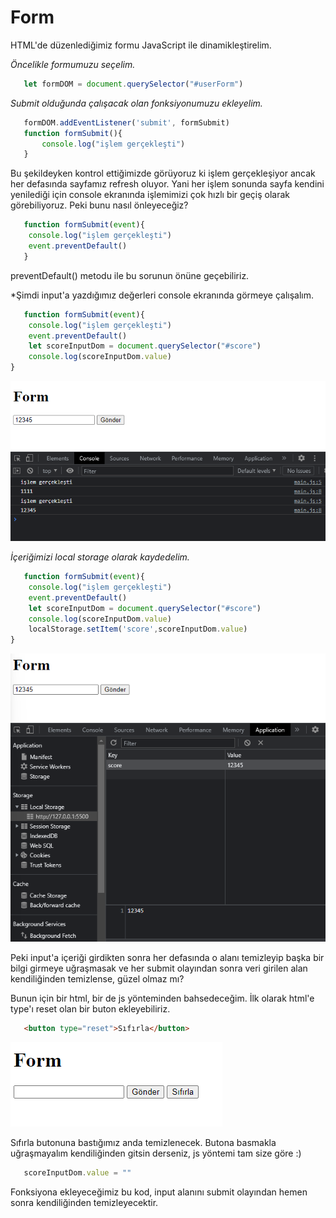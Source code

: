 # Form

HTML'de düzenlediğimiz formu JavaScript ile dinamikleştirelim.

*Öncelikle formumuzu seçelim.*

```javascript
   let formDOM = document.querySelector("#userForm")
```

*Submit olduğunda çalışacak olan fonksiyonumuzu ekleyelim.*

```javascript
   formDOM.addEventListener('submit', formSubmit)
   function formSubmit(){
       console.log("işlem gerçekleşti")
   }
```
Bu şekildeyken kontrol ettiğimizde görüyoruz ki işlem gerçekleşiyor ancak her defasında sayfamız refresh oluyor. Yani her işlem sonunda sayfa kendini yenilediği için console ekranında işlemimizi çok hızlı bir geçiş olarak görebiliyoruz. Peki bunu nasıl önleyeceğiz?

```javascript
   function formSubmit(event){
    console.log("işlem gerçekleşti")
    event.preventDefault()
   }
```
preventDefault() metodu ile bu sorunun önüne geçebiliriz.

*Şimdi input'a yazdığımız değerleri console ekranında görmeye çalışalım.

```javascript
   function formSubmit(event){
    console.log("işlem gerçekleşti")
    event.preventDefault()
    let scoreInputDom = document.querySelector("#score")
    console.log(scoreInputDom.value)
}
```

<img src="img1.png">

*İçeriğimizi local storage olarak kaydedelim.*

```javascript
   function formSubmit(event){
    console.log("işlem gerçekleşti")
    event.preventDefault()
    let scoreInputDom = document.querySelector("#score")
    console.log(scoreInputDom.value)
    localStorage.setItem('score',scoreInputDom.value)
}
```
<img src="img2.png">

Peki input'a içeriği girdikten sonra her defasında o alanı temizleyip başka bir bilgi girmeye uğraşmasak ve her submit olayından sonra veri girilen alan kendiliğinden temizlense, güzel olmaz mı?

Bunun için bir html, bir de js yönteminden bahsedeceğim. İlk olarak html'e type'ı reset olan bir buton ekleyebiliriz.

```html
   <button type="reset">Sıfırla</button>
```

<img src="img3.png">

Sıfırla butonuna bastığımız anda temizlenecek.
Butona basmakla uğraşmayalım kendiliğinden gitsin derseniz, js yöntemi tam size göre :)

```javascript
   scoreInputDom.value = ""
```
Fonksiyona ekleyeceğimiz bu kod, input alanını submit olayından hemen sonra kendiliğinden temizleyecektir.

